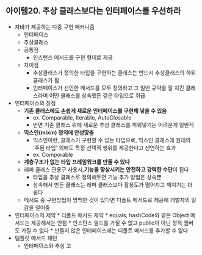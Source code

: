 ## 아이템20. 추상 클래스보다는 인터페이스를 우선하라
* 자바가 제공하는 다중 구현 매커니즘
	* 인터페이스
	* 추상클래스
	* 공통점
		* 인스턴스 메서드를 구현 형태로 제공
	* 차이점
		* 추상클래스가 정의한 타입을 구현하는 클래스는 반드시 추상클래스의 하위 클래스가 됨
		* 인터페이스가 선언한 메서드를 모두 정의하고 그 일반 규약을 잘 지킨 클래스라며 어떤 클래스를 상속했든 같은 타입으로 취급
* 인터페이스의 장점
	* **기존 클래스에도 손쉽게 새로운 인터페이스를 구현해 넣을 수 있음**
		* ex. Comparable, Iterable, AutoClosable
		* 반면 기존 클래스 위에 새로운 추상 클래스를 끼워넣기는 어려운게 일반적
	* **믹스인(mixin) 정의에 안성맞춤**
		* 믹스인이란, 클래스가 구현할 수 있는 타입으로, 믹스인 클래스에 원래의 '주된 타입' 외에도 특정 선택적 행위를 제공한다고 선언하는 효과
		* ex. Comporable
	* **계층구조가 없는 타입 프레임워크를 만들 수 있다**
	* 래퍼 클래스 관용구 사용시,**기능을 향상시키는 안전하고 강력한 수단**이 된다
		* 타입을 추상 클래스로 정의해두면 기능 추가 방법은 상속뿐
		* 상속해서 만든 클래스는 래퍼 클래스보다 활용도가 떨어지고 깨지기는 더 쉽다
	* 메서드 중 구현방법이 명백한 것이 있다면 디폴트 메서드로 제공해 개발자의 일감을 덜어줌
* 인터페이스의 제약
		* 디폴드 메서드 제약
			* equals, hashCode와 같은 Object 메서드는 제공해서는 안됨
		* 인스턴스 필드를 가질 수 없고 public이 아닌 정적 멤버도 가질 수 없다
		* 만들지 않은 인터페이스에는 디폴트 메서드를 추가할 수 없다
* 템플릿 메서드 패턴
	* 인터페이스와 추상 고
<!--stackedit_data:
eyJoaXN0b3J5IjpbNzg2NjEwMTYyLDEwNDg2ODczNjddfQ==
-->